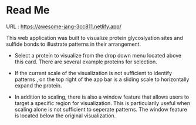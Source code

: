 # Read Me

URL : https://awesome-jang-3cc811.netlify.app/

This web application was built to visualize protein glycoslyation sites and sulfide bonds to illustrate patterns in their arrangement.

- Select a protein to visualize from the drop down menu located above this card. There are several example proteins for selection.

- If the current scale of the visualization is not sufficient to identify patterns , on the top right of the app bar is a sliding scale to horizontally expand the protein.

- In addition to scaling, there is also a window feature that allows users to target a specific region for visualization. This is particularily useful when scaling alone is not sufficient to seperate patterns. The window feature is located below the original visualization.
